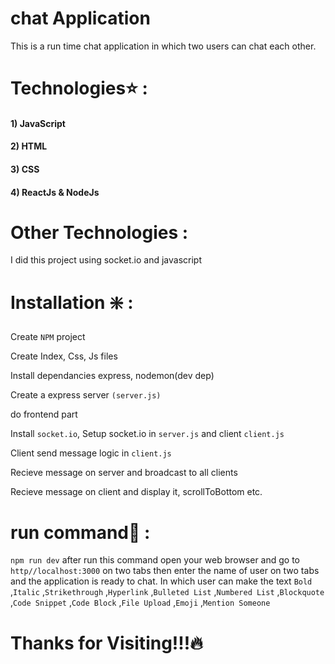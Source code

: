 ﻿# chat Application
This is a run time chat application in which two users can chat each other.
# Technologies:star: :
#### 1) JavaScript
#### 2) HTML
#### 3) CSS
#### 4) ReactJs & NodeJs

# Other Technologies :
I did this project using socket.io and javascript

# Installation ❇️  :
 Create `NPM` project 

 Create Index, Css, Js files

 Install dependancies express, nodemon(dev dep)

 Create a express server `(server.js)`

 do frontend part

 Install `socket.io`, Setup socket.io in `server.js` and client `client.js`

 Client send message logic in `client.js`

 Recieve message on server and broadcast to all clients

 Recieve message on client and display it, scrollToBottom etc.

 # run command:walking: :
 `npm run dev`
after run this command open your web browser and go to `http//localhost:3000` on two tabs then enter the name of user on two tabs and the application is ready to chat. In which user can make the text `Bold` ,`Italic` ,`Strikethrough` ,`Hyperlink` ,`Bulleted List` ,`Numbered List` ,`Blockquote` ,`Code Snippet` ,`Code Block` ,`File Upload` ,`Emoji` ,`Mention Someone` 

# Thanks for Visiting!!!:fire:
    
